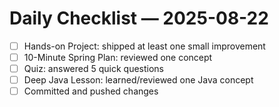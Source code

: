 # Daily Checklist — 2025-08-22

- [ ] Hands-on Project: shipped at least one small improvement
- [ ] 10-Minute Spring Plan: reviewed one concept
- [ ] Quiz: answered 5 quick questions
- [ ] Deep Java Lesson: learned/reviewed one Java concept
- [ ] Committed and pushed changes